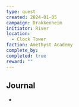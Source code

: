 ```yaml
---
type: quest
created: 2024-01-05
campaign: Drakkenheim
initiator: River
location:
  - Clock Tower
faction: Amethyst Academy
complete_by: 
completed: true
reward: ""
---
```


## Journal

- 

